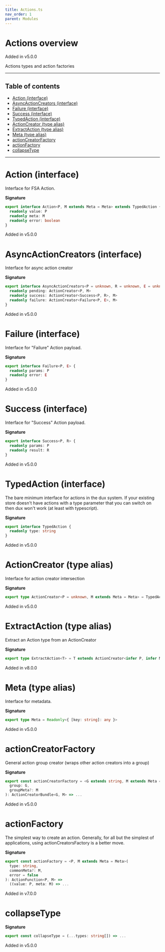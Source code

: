 ```yaml
---
title: Actions.ts
nav_order: 1
parent: Modules
---
```


# Actions overview

Added in v5.0.0

Actions types and action factories

---

<h2 class="text-delta">Table of contents</h2>

- [Action (interface)](#action-interface)
- [AsyncActionCreators (interface)](#asyncactioncreators-interface)
- [Failure (interface)](#failure-interface)
- [Success (interface)](#success-interface)
- [TypedAction (interface)](#typedaction-interface)
- [ActionCreator (type alias)](#actioncreator-type-alias)
- [ExtractAction (type alias)](#extractaction-type-alias)
- [Meta (type alias)](#meta-type-alias)
- [actionCreatorFactory](#actioncreatorfactory)
- [actionFactory](#actionfactory)
- [collapseType](#collapsetype)

---

# Action (interface)

Interface for FSA Action.

**Signature**

```ts
export interface Action<P, M extends Meta = Meta> extends TypedAction {
  readonly value: P
  readonly meta: M
  readonly error: boolean
}
```

Added in v5.0.0

# AsyncActionCreators (interface)

Interface for async action creator

**Signature**

```ts
export interface AsyncActionCreators<P = unknown, R = unknown, E = unknown, M extends Meta = Meta> {
  readonly pending: ActionCreator<P, M>
  readonly success: ActionCreator<Success<P, R>, M>
  readonly failure: ActionCreator<Failure<P, E>, M>
}
```

Added in v5.0.0

# Failure (interface)

Interface for "Failure" Action payload.

**Signature**

```ts
export interface Failure<P, E> {
  readonly params: P
  readonly error: E
}
```

Added in v5.0.0

# Success (interface)

Interface for "Success" Action payload.

**Signature**

```ts
export interface Success<P, R> {
  readonly params: P
  readonly result: R
}
```

Added in v5.0.0

# TypedAction (interface)

The bare minimum interface for actions in the dux system.
If your existing store doesn't have actions with a type parameter
that you can switch on then dux won't work (at least with typescript).

**Signature**

```ts
export interface TypedAction {
  readonly type: string
}
```

Added in v5.0.0

# ActionCreator (type alias)

Interface for action creator intersection

**Signature**

```ts
export type ActionCreator<P = unknown, M extends Meta = Meta> = TypedAction & ActionMatcher<P, M> & ActionFunction<P, M>
```

Added in v5.0.0

# ExtractAction (type alias)

Extract an Action type from an ActionCreator

**Signature**

```ts
export type ExtractAction<T> = T extends ActionCreator<infer P, infer M>[] ? Action<P, M> : Action<unknown, Meta>
```

Added in v8.0.0

# Meta (type alias)

Interface for metadata.

**Signature**

```ts
export type Meta = Readonly<{ [key: string]: any }>
```

Added in v5.0.0

# actionCreatorFactory

General action group creator (wraps other action creators into a group)

**Signature**

```ts
export const actionCreatorFactory = <G extends string, M extends Meta = Meta>(
  group: G,
  groupMeta?: M
): ActionCreatorBundle<G, M> => ...
```

Added in v5.0.0

# actionFactory

The simplest way to create an action.
Generally, for all but the simplest of applications, using
actionCreatorsFactory is a better move.

**Signature**

```ts
export const actionFactory = <P, M extends Meta = Meta>(
  type: string,
  commonMeta?: M,
  error = false
): ActionFunction<P, M> =>
  ((value: P, meta: M) => ...
```

Added in v7.0.0

# collapseType

**Signature**

```ts
export const collapseType = (...types: string[]) => ...
```

Added in v5.0.0
